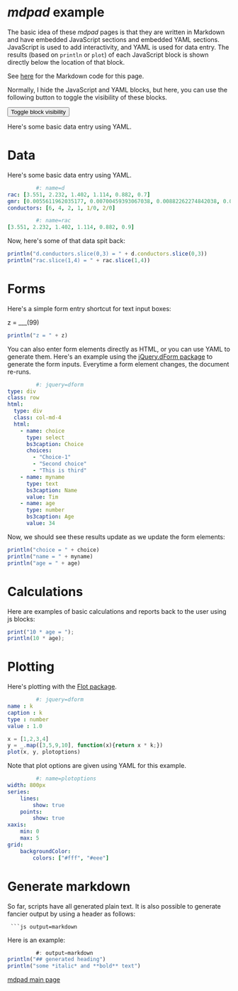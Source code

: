 # *mdpad* example

The basic idea of these *mdpad* pages is that they are written in
Markdown and have embedded JavaScript sections and embedded YAML
sections. JavaScript is used to add interactivity, and YAML is used
for data entry. The results (based on `println` or `plot`) of each
JavaScript block is shown directly below the location of that block.

See [here](example.md) for the Markdown code for this page.

Normally, I hide the JavaScript and YAML blocks, but here, you can use
the following button to toggle the visibility of these blocks.

<input type="button" value="Toggle block visibility" onclick="$('.mdinput').toggle();">

Here's some basic data entry using YAML.

# Data

Here's some basic data entry using YAML.

```yaml
         #: name=d
rac: [3.551, 2.232, 1.402, 1.114, 0.882, 0.7]
gmr: [0.0055611962035177, 0.00700459393067038, 0.00882262274842038, 0.00990159326021141, 0.0111125174323268, 0.0124715326552536]
conductors: [6, 4, 2, 1, 1/0, 2/0]
```

```yaml
         #: name=rac
[3.551, 2.232, 1.402, 1.114, 0.882, 0.9]
```
Now, here's some of that data spit back:

```js
println("d.conductors.slice(0,3) = " + d.conductors.slice(0,3))
println("rac.slice(1,4) = " + rac.slice(1,4))
```

# Forms

Here's a simple form entry shortcut for text input boxes:

z = ___(99)

```js
println("z = " + z)
```

You can also enter form elements directly as HTML, or you can use YAML
to generate them. Here's an example using the
[jQuery.dForm package](http://daffl.github.io/jquery.dform/) to
generate the form inputs. Everytime a form element changes, the
document re-runs.

```yaml
         #: jquery=dform
type: div
class: row
html:
  type: div
  class: col-md-4
  html:
    - name: choice
      type: select
      bs3caption: Choice
      choices:
        - "Choice-1"
        - "Second choice"
        - "This is third"
    - name: myname
      type: text
      bs3caption: Name
      value: Tim
    - name: age
      type: number
      bs3caption: Age
      value: 34
```

Now, we should see these results update as we update the form elements:

```js
println("choice = " + choice)
println("name = " + myname)
println("age = " + age)
```

# Calculations

Here are examples of basic calculations and reports back to the user
using js blocks:

```js
print("10 * age = ");
println(10 * age);
```

# Plotting

Here's plotting with the
[Flot package](http://www.flotcharts.org).

```yaml
         #: jquery=dform
name : k
caption : k
type : number
value : 1.0
```


```js
x = [1,2,3,4]
y = _.map([3,5,9,10], function(x){return x * k;})
plot(x, y, plotoptions)
```

Note that plot options are given using YAML for this example.

```yaml
         #: name=plotoptions
width: 800px
series:
    lines:
        show: true
    points:
        show: true
xaxis:
    min: 0
    max: 5
grid:
    backgroundColor:
        colors: ["#fff", "#eee"]
```


# Generate markdown


So far, scripts have all generated plain text. It is also possible to
generate fancier output by using a header as follows:

` ```js output=markdown`

Here is an example:

```js
         #: output=markdown
println("## generated heading")
println("some *italic* and **bold** text")
```

[mdpad main page](https://github.com/Rick-77-2024/mdpad/tree/gh-pages)
